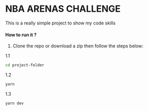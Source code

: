 # NBA ARENAS CHALLENGE

This is a really simple project to show my code skills 

#### How to run it ? 


1. Clone the repo or download a zip then follow the steps below:

1.1
```bash
cd project-folder
```
1.2
```bash
yarn
```
1.3
```bash
yarn dev 
```
